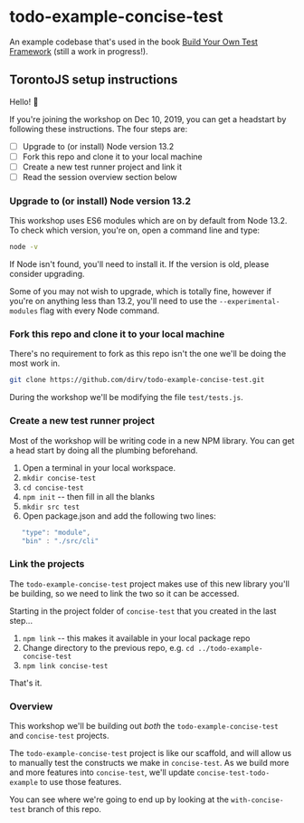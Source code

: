 # todo-example-concise-test

An example codebase that's used in the book [Build Your Own Test Framework](https://leanpub.com/byo-test/) (still a work in progress!).


## TorontoJS setup instructions

Hello! 👋

If you're joining the workshop on Dec 10, 2019, you can get a headstart by following these instructions. The four steps are:

- [ ] Upgrade to (or install) Node version 13.2
- [ ] Fork this repo and clone it to your local machine
- [ ] Create a new test runner project and link it
- [ ] Read the session overview section below

### Upgrade to (or install) Node version 13.2

This workshop uses ES6 modules which are on by default from Node 13.2. To check which version, you're on, open a command line and type:

``` sh
node -v
```

If Node isn't found, you'll need to install it. If the version is old, please consider upgrading.

Some of you may not wish to upgrade, which is totally fine, however if you're on anything less than 13.2, you'll need to use the `--experimental-modules` flag with every Node command.

### Fork this repo and clone it to your local machine

There's no requirement to fork as this repo isn't the one we'll be doing the most work in.

``` sh
git clone https://github.com/dirv/todo-example-concise-test.git
```

During the workshop we'll be modifying the file `test/tests.js`. 

### Create a new test runner project

Most of the workshop will be writing code in a new NPM library. You can get a head start by doing all the plumbing beforehand.

 1. Open a terminal in your local workspace.
 2. `mkdir concise-test`
 3. `cd concise-test`
 4. `npm init` -- then fill in all the blanks
 5. `mkdir src test`
 6. Open package.json and add the following two lines:
 
 ```javascript
    "type": "module",
    "bin" : "./src/cli"
 ```
 
### Link the projects

The `todo-example-concise-test` project makes use of this new library you'll be building, so we need to link the two so it can be accessed.

Starting in the project folder of `concise-test` that you created in the last step...

 1. `npm link` -- this makes it available in your local package repo
 2. Change directory to the previous repo, e.g. `cd ../todo-example-concise-test`
 3. `npm link concise-test`

That's it.

### Overview

This workshop we'll be building out *both* the `todo-example-concise-test` and `concise-test` projects.

The `todo-example-concise-test` project is like our scaffold, and will allow us to manually test the constructs we make in `concise-test`. As we build more and more features into `concise-test`, we'll update `concise-test-todo-example` to use those features.

You can see where we're going to end up by looking at the `with-concise-test` branch of this repo.
